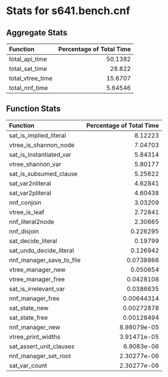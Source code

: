 # Stats for s641.bench.cnf

## Aggregate Stats
| Function         |   Percentage of Total Time |
|:-----------------|---------------------------:|
| total_api_time   |                   50.1382  |
| total_sat_time   |                   28.822   |
| total_vtree_time |                   15.6707  |
| total_nnf_time   |                    5.64546 |

## Function Stats
| Function                 |   Percentage of Total Time |
|:-------------------------|---------------------------:|
| sat_is_implied_literal   |                8.12223     |
| vtree_is_shannon_node    |                7.04703     |
| sat_is_instantiated_var  |                5.84314     |
| vtree_shannon_var        |                5.80177     |
| sat_is_subsumed_clause   |                5.25622     |
| sat_var2nliteral         |                4.62841     |
| sat_var2pliteral         |                4.60438     |
| nnf_conjoin              |                3.03209     |
| vtree_is_leaf            |                2.72841     |
| nnf_literal2node         |                2.30665     |
| nnf_disjoin              |                0.226295    |
| sat_decide_literal       |                0.19799     |
| sat_undo_decide_literal  |                0.126942    |
| nnf_manager_save_to_file |                0.0738866   |
| vtree_manager_new        |                0.050654    |
| vtree_manager_free       |                0.0428108   |
| sat_is_irrelevant_var    |                0.0386635   |
| nnf_manager_free         |                0.00644314  |
| sat_state_new            |                0.00272878  |
| sat_state_free           |                0.00128494  |
| nnf_manager_new          |                8.98079e-05 |
| vtree_print_widths       |                3.91471e-05 |
| sat_assert_unit_clauses  |                6.9083e-06  |
| nnf_manager_set_root     |                2.30277e-06 |
| sat_var_count            |                2.30277e-06 |